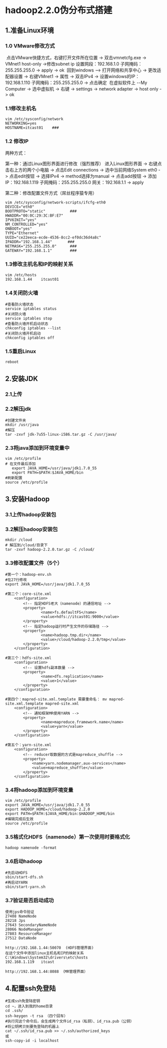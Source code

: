 # hadoop2.2.0伪分布式搭建

## 1.准备Linux环境

### 1.0 VMware修改方式

​	点击VMware快捷方式，右键打开文件所在位置 -> 双击vmnetcfg.exe -> VMnet1 host-only ->修改subnet ip 设置网段：192.168.1.0 子网掩码：255.255.255.0 -> apply -> ok
​	回到windows --> 打开网络和共享中心 -> 更改适配器设置 -> 右键VMnet1 -> 属性 -> 双击IPv4 -> 设置windows的IP：192.168.1.110 子网掩码：255.255.255.0 -> 点击确定
​	在虚拟软件上 --My Computer -> 选中虚拟机 -> 右键 -> settings -> network adapter -> host only -> ok	

### 1.1修改主机名

```shell
vim /etc/sysconfig/network
NETWORKING=yes 
HOSTNAME=itcast01    ###
```
### 1.2 修改IP

两种方式：

第一种：通过Linux图形界面进行修改（强烈推荐）
		进入Linux图形界面 -> 右键点击右上方的两个小电脑 -> 点击Edit connections -> 选中当前网络System eth0 -> 点击edit按钮 -> 选择IPv4 -> method选择为manual -> 点击add按钮 -> 添加IP：192.168.1.119 子网掩码：255.255.255.0 网关：192.168.1.1 -> apply

第二种：修改配置文件方式（屌丝程序猿专用）

```shell
vim /etc/sysconfig/network-scripts/ifcfg-eth0
DEVICE="eth0"
BOOTPROTO="static"           ###
HWADDR="00:0C:29:3C:BF:E7"
IPV6INIT="yes"
NM_CONTROLLED="yes"
ONBOOT="yes"
TYPE="Ethernet"
UUID="ce22eeca-ecde-4536-8cc2-ef0dc36d4a8c"
IPADDR="192.168.1.44"       ###
NETMASK="255.255.255.0"      ###
GATEWAY="192.168.1.1"        ###
```


### 1.3修改主机名和IP的映射关系

```shell
vim /etc/hosts
192.168.1.44	itcast01
```

### 1.4关闭防火墙

```shell
#查看防火墙状态
service iptables status
#关闭防火墙
service iptables stop
#查看防火墙开机启动状态
chkconfig iptables --list
#关闭防火墙开机启动
chkconfig iptables off
```

### 1.5重启Linux

```shell
reboot
```

## 2.安装JDK

### 2.1上传

### 2.2解压jdk

```shell
#创建文件夹
mkdir /usr/java
#解压
tar -zxvf jdk-7u55-linux-i586.tar.gz -C /usr/java/	
```

### 2.3将java添加到环境变量中

```shell
vim /etc/profile
# 在文件最后添加
​	export JAVA_HOME=/usr/java/jdk1.7.0_55
​	export PATH=$PATH:$JAVA_HOME/bin
#刷新配置
source /etc/profile
```

## 3.安装Hadoop

### 3.1上传hadoop安装包

### 3.2解压hadoop安装包

```shell
mkdir /cloud
# 解压到/cloud/目录下
tar -zxvf hadoop-2.2.0.tar.gz -C /cloud/
```

### 3.3修改配置文件（5个）

```shell
#第一个：hadoop-env.sh
#在27行修改
export JAVA_HOME=/usr/java/jdk1.7.0_55

#第二个：core-site.xml
	<configuration>
		<!-- 指定HDFS老大（namenode）的通信地址 -->
		<property>
				<name>fs.defaultFS</name>
				<value>hdfs://itcast01:9000</value>
		</property>
		<!-- 指定hadoop运行时产生文件的存储路径 -->
		<property>
				<name>hadoop.tmp.dir</name>
				<value>/cloud/hadoop-2.2.0/tmp</value>
		</property>
	</configuration>
	
#第三个：hdfs-site.xml
	<configuration>
		<!-- 设置hdfs副本数量 -->
		<property>
				<name>dfs.replication</name>
				<value>1</value>
		</property>
	</configuration>
	
#第四个：mapred-site.xml.template 需要重命名： mv mapred-site.xml.template mapred-site.xml
	<configuration>
		<!-- 通知框架MR使用YARN -->
		<property>
				<name>mapreduce.framework.name</name>
				<value>yarn</value>
		</property>
	</configuration>
	
#第五个：yarn-site.xml
	<configuration>
		<!-- reducer取数据的方式是mapreduce_shuffle -->
		<property>
			<name>yarn.nodemanager.aux-services</name>
			<value>mapreduce_shuffle</value>
		</property>
	</configuration>
```

### 3.4将hadoop添加到环境变量

```shell
vim /etc/profile
export JAVA_HOME=/usr/java/jdk1.7.0_55
export HADOOP_HOME=/cloud/hadoop-2.2.0
export PATH=$PATH:$JAVA_HOME/bin:$HADOOP_HOME/bin
#编辑完成后生效
source /etc/profile
```

### 3.5格式化HDFS（namenode）第一次使用时要格式化

```shell
hadoop namenode -format
```

### 3.6启动hadoop

```shell
#先启动HDFS
sbin/start-dfs.sh
#再启动YARN
sbin/start-yarn.sh
```

### 3.7验证是否启动成功

```shell
使用jps命令验证
27408 NameNode
28218 Jps
27643 SecondaryNameNode
28066 NodeManager
27803 ResourceManager
27512 DataNode

http://192.168.1.44:50070  (HDFS管理界面)
在这个文件中添加linux主机名和IP的映射关系
C:\Windows\System32\drivers\etc\hosts
192.168.1.119	itcast

http://192.168.1.44:8088 （MR管理界面）
```

## 4.配置ssh免登陆

```shell
#生成ssh免登陆密钥
cd ~，进入到我的home目录
cd .ssh/
ssh-keygen -t rsa （四个回车）
#执行完这个命令后，会生成两个文件id_rsa（私钥）、id_rsa.pub（公钥）
#将公钥拷贝到要免登陆的机器上
cat ~/.ssh/id_rsa.pub >> ~/.ssh/authorized_keys
或
ssh-copy-id -i localhost 
```


​	
